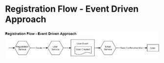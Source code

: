 # Registration Flow - Event Driven Approach

![Tux, the Linux mascot](docs/event-driven-approach.png)